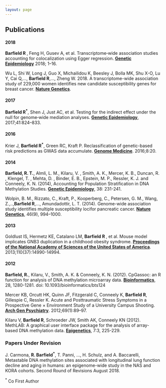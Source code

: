 ```yaml
---
layout: page
---
```

<html lang="en-us">
<h2> Publications

<h4 id="2018">2018</h4>

<p><b>Barfield R </b>, Feng H, Gusev A, et al. Transcriptome‐wide association studies accounting for colocalization using Egger regression.  <a href="https://doi.org/10.1002/gepi.22131"><b>Genetic Epidemiology</b></a> 2018; 1–16.</p>

<p>Wu L, Shi W, Long J, Guo X, Michailidou K, Beesley J, Bolla MK, Shu X-O, Lu Y, Cai Q,..., <b>Barfield R</b>,..., Zheng W. 2018. A transcriptome-wide association study of 229,000 women identifies new candidate susceptibility genes for breast cancer. <a href="https://www.nature.com/articles/s41588-018-0132-x"><b>Nature Genetics</b></a>.<p>

<h4 id="2017">2017</h4>

<p><b>Barfield R<sup>*</sup></b>, Shen J, Just AC, et al. Testing for the indirect effect under the null for genome‐wide mediation analyses. <a href="https://doi.org/10.1002/gepi.22084"><b>Genetic Epidemiology</b></a>, 2017;41:824–833.</p>

<h4 id="2016">2016</h4>

<p>Krier J, <b>Barfield R<sup>*</sup></b>, Green RC, Kraft P. Reclassification of genetic-based risk predictions as GWAS data accumulate. <a href="http://doi.org/10.1186/s13073-016-0272-5"><b>Genome Medicine</b></a>. 2016;8:20.</p>

<h4 id="2014">2014</h4>

<p><b>Barfield, R. T.</b>, Almli, L. M., Kilaru, V. , Smith, A. K., Mercer, K. B., Duncan, R. , Klengel, T. , Mehta, D. , Binder, E. B., Epstein, M. P., Ressler, K. J. and Conneely, K. N. (2014), Accounting for Population Stratification in DNA Methylation Studies. <a href="https://doi.org/10.1002/gepi.21789"><b>Genetic Epidemiology</b></a>, 38: 231-241.</p>

<p>Wolpin, B. M., Rizzato, C., Kraft, P., Kooperberg, C., Petersen, G. M., Wang, Z.,..,<b>Barfield R</b>,..., Amundadottir, L. T. (2014). Genome-wide association study identifies multiple susceptibility locifor pancreatic cancer. <a href="http://doi.org/10.1038/ng.3052"><b>Nature Genetics</b></a>, 46(9), 994–1000.</p> 

<h4 id="2013">2013</h4>

<p>Goldlust IS, Hermetz KE, Catalano LM, <b>Barfield R </b>, et al. Mouse model implicates GNB3 duplication in a childhood obesity syndrome. <a href="http://doi.org/10.1073/pnas.1305999110"><b>Proceedings of the National Academy of Sciences of the United States of America</b></a>. 2013;110(37):14990-14994.</p>

<h4 id="2012">2012</h4>

<p><b>Barfield, R.</b>, Kilaru, V., Smith, A. K. & Conneely, K. N. (2012). CpGassoc: an R function for analysis of DNA methylation microarray data. <a href="https://academic.oup.com/bioinformatics/article/28/9/1280/312316"><b>Bioinformatics</b></a>, 28, 1280-1281. doi: 10.1093/bioinformatics/bts124</p> 

<p>Mercer KB, Orcutt HK, Quinn JF, Fitzgerald C, Conneely K, <b>Barfield R</b>, Gillespie C, Ressler K. Acute and Posttraumatic Stress Symptoms in a Prospective Gene × Environment Study of a University Campus Shooting. <a href="https://jamanetwork.com/journals/jamapsychiatry/fullarticle/1107439"><b>Arch Gen Psychiatry</b></a>. 2012;69(1):89–97.</p>

<p>Kilaru V, <b>Barfield R</b>, Schroeder JW, Smith AK, Conneely KN (2012). MethLAB: A graphical user interface package for the analysis of array-based DNA methylation data. <a href="https://doi.org/10.4161/epi.7.3.19284"><b>Epigenetics</b></a>, 7:3, 225-229.</p>

<h3 id="Co-Papers">Papers Under Revision</h3>

<p>J. Carmona, <b>R. Barfield<sup>*</sup></b>, T. Panni, ..., H. Schulz, and A. Baccarelli, Metastable DNA methylation sites associated with longitudinal lung function decline and aging in humans: an epigenome-wide study in the NAS and KORA cohorts. Second Round of Revisions August 2018. </p> 



<sup>*</sup> Co First Author
